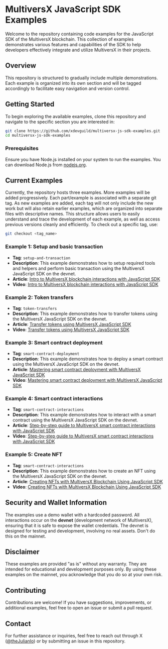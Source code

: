 # MultiversX JavaScript SDK Examples

Welcome to the repository containing code examples for the JavaScript SDK of the MultiversX blockchain. This collection of examples demonstrates various features and capabilities of the SDK to help developers effectively integrate and utilize MultiversX in their projects.

## Overview

This repository is structured to gradually include multiple demonstrations. Each example is organized into its own section and will be tagged accordingly to facilitate easy navigation and version control.

## Getting Started

To begin exploring the available examples, clone this repository and navigate to the specific section you are interested in:

```bash
git clone https://github.com/xdevguild/multiversx-js-sdk-examples.git
cd multiversx-js-sdk-examples
```

### Prerequisites

Ensure you have Node.js installed on your system to run the examples. You can download Node.js from [nodejs.org](https://nodejs.org/).

## Current Examples

Currently, the repository hosts three examples. More examples will be added progressively. Each part/example is associated with a separate git tag. As new examples are added, each tag will not only include the new work but will also retain earlier examples, which are organized into separate files with descriptive names. This structure allows users to easily understand and trace the development of each example, as well as access previous versions cleanly and efficiently.
 To check out a specific tag, use:

```bash
git checkout <tag_name>
```

### Example 1: Setup and basic transaction

- **Tag**: `setup-and-transaction`
- **Description**: This example demonstrates how to setup required tools and helpers and perform basic transaction using the MultiversX JavaScript SDK on the devnet.
- **Article**: [Intro to MultiversX blockchain interactions with JavaScript SDK](https://www.julian.io/articles/multiversx-js-sdk-intro.html)
- **Video**: [Intro to MultiversX blockchain interactions with JavaScript SDK](https://www.youtube.com/watch?v=Fxxdly9QYHw)

### Example 2: Token transfers

- **Tag**: `token-transfers`
- **Description**: This example demonstrates how to transfer tokens using the MultiversX JavaScript SDK on the devnet.
- **Article**: [Transfer tokens using MultiversX JavaScript SDK](https://www.julian.io/articles/multiversx-js-sdk-transfers.html)
- **Video**: [Transfer tokens using MultiversX JavaScript SDK](https://www.youtube.com/watch?v=prtL2kx7Bcc)

### Example 3: Smart contract deployment

- **Tag**: `smart-contract-deployment`
- **Description**: This example demonstrates how to deploy a smart contract using the MultiversX JavaScript SDK on the devnet.
- **Article**: [Mastering smart contract deployment with MultiversX JavaScript SDK](https://www.julian.io/articles/multiversx-js-sdk-sc-deployment.html)
- **Video**: [Mastering smart contract deployment with MultiversX JavaScript SDK](https://www.youtube.com/watch?v=Rk-vHqd2avs)

### Example 4: Smart contract interactions

- **Tag**: `smart-contract-interactions`
- **Description**: This example demonstrates how to interact with a smart contract using the MultiversX JavaScript SDK on the devnet.
- **Article**: [Step-by-step guide to MultiversX smart contract interactions with JavaScript SDK](https://www.julian.io/articles/multiversx-js-sdk-sc-interactions.html)
- **Video**: [Step-by-step guide to MultiversX smart contract interactions with JavaScript SDK](https://www.youtube.com/watch?v=TMDC5yxT4_c)

### Example 5: Create NFT

- **Tag**: `smart-contract-interactions`
- **Description**: This example demonstrates how to create an NFT using the MultiversX JavaScript SDK on the devnet.
- **Article**: [Creating NFTs with MultiversX Blockchain Using JavaScript SDK](https://www.julian.io/articles/multiversx-js-sdk-create-nft.html)
- **Video**: [Creating NFTs with MultiversX Blockchain Using JavaScript SDK](https://www.youtube.com/watch?v=3I2ZEE4ntSA)

## Security and Wallet Information

The examples use a demo wallet with a hardcoded password. All interactions occur on the **devnet** (development network of MultiversX), ensuring that it is safe to expose the wallet credentials. The devnet is designed for testing and development, involving no real assets. Don't do this on the mainnet.

## Disclaimer

These examples are provided "as is" without any warranty. They are intended for educational and development purposes only. By using these examples on the mainnet, you acknowledge that you do so at your own risk.

## Contributing

Contributions are welcome! If you have suggestions, improvements, or additional examples, feel free to open an issue or submit a pull request.

## Contact

For further assistance or inquiries, feel free to reach out through X ([@theJulianIo](http://x.com/theJulianIo)) or by submitting an issue in this repository.
